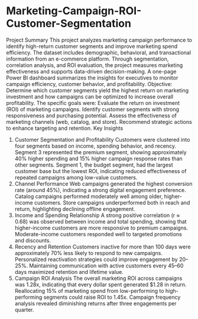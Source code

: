 # Marketing-Campaign-ROI-Customer-Segmentation
Project Summary
This project analyzes marketing campaign performance to identify high-return customer segments and improve marketing spend efficiency.
The dataset includes demographic, behavioral, and transactional information from an e-commerce platform.
Through segmentation, correlation analysis, and ROI evaluation, the project measures marketing effectiveness and supports data-driven decision-making.
A one-page Power BI dashboard summarizes the insights for executives to monitor campaign efficiency, customer behavior, and profitability.
Objective: Determine which customer segments yield the highest return on marketing investment and how campaigns can be optimized to increase overall profitability.
The specific goals were:
Evaluate the return on investment (ROI) of marketing campaigns.
Identify customer segments with strong responsiveness and purchasing potential.
Assess the effectiveness of marketing channels (web, catalog, and store).
Recommend strategic actions to enhance targeting and retention.
Key Insights
1. Customer Segmentation and Profitability
Customers were clustered into four segments based on income, spending behavior, and recency.
Segment 3 represented the premium segment, showing approximately 40% higher spending and 15% higher campaign response rates than other segments.
Segment 1, the budget segment, had the largest customer base but the lowest ROI, indicating reduced effectiveness of repeated campaigns among low-value customers.
2. Channel Performance
Web campaigns generated the highest conversion rate (around 45%), indicating a strong digital engagement preference.
Catalog campaigns performed moderately well among older, higher-income customers.
Store campaigns underperformed both in reach and return, highlighting declining offline engagement.
3. Income and Spending Relationship
A strong positive correlation (r ≈ 0.68) was observed between income and total spending, showing that higher-income customers are more responsive to premium campaigns.
Moderate-income customers responded well to targeted promotions and discounts.
4. Recency and Retention
Customers inactive for more than 100 days were approximately 70% less likely to respond to new campaigns.
Personalized reactivation strategies could improve engagement by 20–25%.
Maintaining communication with active customers every 45–60 days maximized retention and lifetime value.
5. Campaign ROI Analysis
The overall marketing ROI across campaigns was 1.28x, indicating that every dollar spent generated $1.28 in return.
Reallocating 15% of marketing spend from low-performing to high-performing segments could raise ROI to 1.45x.
Campaign frequency analysis revealed diminishing returns after three engagements per quarter.
